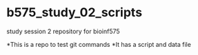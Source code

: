 # b575_study_02_scripts
study session 2 repository for bioinf575

*This is a repo to test git commands 
*It has a script and data file 
